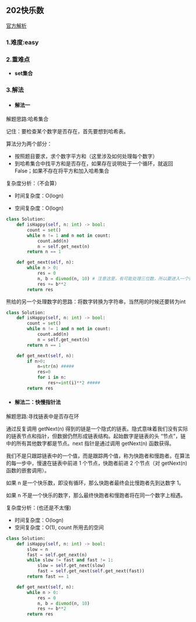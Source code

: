 
## 202快乐数

[官方解析](<>)

### 1.难度:easy

### 2.重难点

* __set集合__

### 3.解法

* #### 解法一

解题思路:哈希集合<br/>

记住：要检查某个数字是否存在，首先要想到哈希表。

算法分为两个部分：

* 按照题目要求，求个数字平方和（这里涉及如何处理每个数字）
* 到哈希集合中找平方和是否存在，如果存在说明处于一个循环，就返回False；如果不存在将平方和加入哈希集合

复杂度分析：（不会算）

* 时间复杂度：O(logn)

* 空间复杂度：O(logn)

```python
class Solution:
    def isHappy(self, n: int) -> bool:
        count = set()
        while n != 1 and n not in count:
            count.add(n)
            n = self.get_next(n)
        return n == 1

    def get_next(self, n):
        while n > 0:
            res = 0
            n, b = divmod(n, 10) # 注意这里，有可能处理三位数，所以要进入一个循环
            res += b**2
        return res
```

熊给的另一个处理数字的思路：将数字转换为字符串，当然用的时候还要转为int

```python
class Solution:
    def isHappy(self, n: int) -> bool:
        count = set()
        while n != 1 and n not in count:
            count.add(n)
            n = self.get_next(n)
        return n == 1

    def get_next(self, n):
        if n>0:
            n=str(n) #####
            res=0
            for i in n:
                res+=int(i)**2 #####
        return res
```

* #### 解法二：快慢指针法

解题思路:寻找链表中是否存在环<br/>

通过反复调用 getNext(n) 得到的链是一个隐式的链表。隐式意味着我们没有实际的链表节点和指针，但数据仍然形成链表结构。起始数字是链表的头 “节点”，链中的所有其他数字都是节点。next 指针是通过调用 getNext(n) 函数获得。

我们不是只跟踪链表中的一个值，而是跟踪两个值，称为快跑者和慢跑者。在算法的每一步中，慢速在链表中前进 1 个节点，快跑者前进 2 个节点（对 getNext(n) 函数的嵌套调用）。

如果 n 是一个快乐数，即没有循环，那么快跑者最终会比慢跑者先到达数字 1。

如果 n 不是一个快乐的数字，那么最终快跑者和慢跑者将在同一个数字上相遇。

复杂度分析：(也还是不太懂)

* 时间复杂度：O(logn)
* 空间复杂度：O(1), count 所用去的空间

```python
class Solution:
    def isHappy(self, n: int) -> bool:
        slow = n
        fast = self.get_next(n)
        while slow != fast and fast != 1:
            slow = self.get_next(slow)
            fast = self.get_next(self.get_next(fast))
        return fast == 1

    def get_next(self, n):
        while n > 0:
            res = 0
            n, b = divmod(n, 10)
            res += b**2
        return res
```
